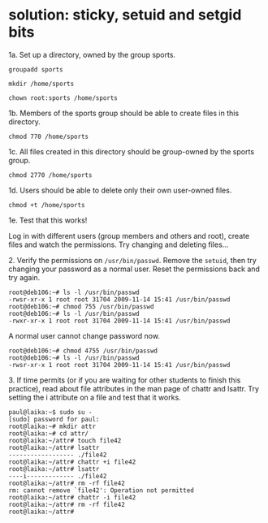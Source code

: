 # solution: sticky, setuid and setgid bits

1a. Set up a directory, owned by the group sports.

    groupadd sports

    mkdir /home/sports

    chown root:sports /home/sports

1b. Members of the sports group should be able to create files in this
directory.

    chmod 770 /home/sports

1c. All files created in this directory should be group-owned by the
sports group.

    chmod 2770 /home/sports

1d. Users should be able to delete only their own user-owned files.

    chmod +t /home/sports

1e. Test that this works!

Log in with different users (group members and others and root), create
files and watch the permissions. Try changing and deleting files\...

2\. Verify the permissions on `/usr/bin/passwd`. Remove the `setuid`,
then try changing your password as a normal user. Reset the permissions
back and try again.

    root@deb106:~# ls -l /usr/bin/passwd 
    -rwsr-xr-x 1 root root 31704 2009-11-14 15:41 /usr/bin/passwd
    root@deb106:~# chmod 755 /usr/bin/passwd 
    root@deb106:~# ls -l /usr/bin/passwd 
    -rwxr-xr-x 1 root root 31704 2009-11-14 15:41 /usr/bin/passwd
        

A normal user cannot change password now.

    root@deb106:~# chmod 4755 /usr/bin/passwd 
    root@deb106:~# ls -l /usr/bin/passwd 
    -rwsr-xr-x 1 root root 31704 2009-11-14 15:41 /usr/bin/passwd
        

3\. If time permits (or if you are waiting for other students to finish
this practice), read about file attributes in the man page of chattr and
lsattr. Try setting the i attribute on a file and test that it works.

    paul@laika:~$ sudo su -
    [sudo] password for paul: 
    root@laika:~# mkdir attr
    root@laika:~# cd attr/
    root@laika:~/attr# touch file42
    root@laika:~/attr# lsattr
    ------------------ ./file42
    root@laika:~/attr# chattr +i file42 
    root@laika:~/attr# lsattr
    ----i------------- ./file42
    root@laika:~/attr# rm -rf file42 
    rm: cannot remove `file42': Operation not permitted
    root@laika:~/attr# chattr -i file42 
    root@laika:~/attr# rm -rf file42 
    root@laika:~/attr#
